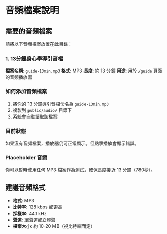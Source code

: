 # 音頻檔案說明

## 需要的音頻檔案

請將以下音頻檔案放置在此目錄：

### 1. 13分鐘身心學導引音檔
**檔案名稱**: `guide-13min.mp3`
**格式**: MP3
**長度**: 約 13 分鐘
**用途**: 用於 `/guide` 頁面的音頻播放器

### 如何添加音頻檔案

1. 將你的 13 分鐘導引音檔命名為 `guide-13min.mp3`
2. 複製到 `public/audio/` 目錄下
3. 系統會自動讀取該檔案

### 目前狀態

如果沒有音頻檔案，播放器仍可正常顯示，但點擊播放會顯示錯誤。

### Placeholder 音頻

你可以暫時使用任何 MP3 檔案作為測試，確保長度接近 13 分鐘（780秒）。

## 建議音頻格式

- **格式**: MP3
- **比特率**: 128 kbps 或更高
- **採樣率**: 44.1 kHz
- **聲道**: 單聲道或立體聲
- **檔案大小**: 約 10-20 MB（視比特率而定）
